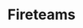 ---
title: Fireteams
crosslinks:
- DestinySherpa
- DestinyTheGame
- destinylegacy
- arcaydegaming
- clansfordestiny
- DadsGaming
- DestinyClanFinder
- BlindRaids
---